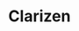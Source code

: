---
facebook: https://facebook.com/Clarizen
googleplus: https://plus.google.com/100537456839386063794/about
linkedin: https://linkedin.com/company/clarizen
logohandle: clarizen
sort: clarizen
title: Clarizen
twitter: https://x.com/clarizen
website: https://mkt.clarizen.com/atlassian-summit-17.html
---